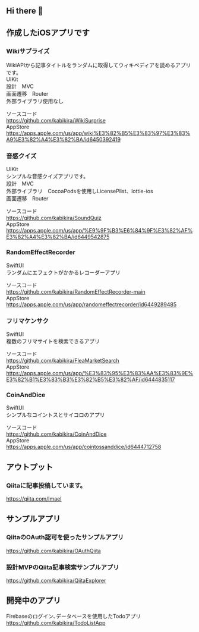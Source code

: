 ## Hi there 👋

## 作成したiOSアプリです
### Wikiサプライズ　
WikiAPIから記事タイトルをランダムに取得してウィキペディアを読めるアプリです。  
UIKit  
設計　MVC  
画面遷移　Router  
外部ライブラリ使用なし　  

ソースコード  
https://github.com/kabikira/WikiSurprise  
AppStore  
https://apps.apple.com/us/app/wiki%E3%82%B5%E3%83%97%E3%83%A9%E3%82%A4%E3%82%BA/id6450392419  

### 音感クイズ
UIKit  
シンプルな音感クイズアプリです。  
設計　MVC  
外部ライブラリ　CocoaPodsを使用しLicensePlist、lottie-ios  
画面遷移　Router　  

ソースコード  
https://github.com/kabikira/SoundQuiz  
AppStore  
https://apps.apple.com/us/app/%E9%9F%B3%E6%84%9F%E3%82%AF%E3%82%A4%E3%82%BA/id6449542875  

### RandomEffectRecorder
SwiftUI  
ランダムにエフェクトがかかるレコーダーアプリ  

ソースコード  
https://github.com/kabikira/RandomEffectRecorder-main  
AppStore    
https://apps.apple.com/us/app/randomeffectrecorder/id6449289485    

### フリマケンサク
SwiftUI  
複数のフリマサイトを検索できるアプリ  
 
ソースコード  
https://github.com/kabikira/FleaMarketSearch  
AppStore    
https://apps.apple.com/us/app/%E3%83%95%E3%83%AA%E3%83%9E%E3%82%B1%E3%83%B3%E3%82%B5%E3%82%AF/id6444835117  

### CoinAndDice  
SwiftUI  
シンプルなコイントスとサイコロのアプリ  

ソースコード  
https://github.com/kabikira/CoinAndDice  
AppStore  
https://apps.apple.com/us/app/cointossanddice/id6444712758  

## アウトプット
### Qiitaに記事投稿しています。
https://qiita.com/Imael  

## サンプルアプリ　　
### QiitaのOAuth認可を使ったサンプルアプリ  
https://github.com/kabikira/OAuthQiita  

### 設計MVPのQiita記事検索サンプルアプリ
https://github.com/kabikira/QiitaExplorer

## 開発中のアプリ 
Firebaseのログイン､データベースを使用したTodoアプリ  
https://github.com/kabikira/TodoListApp 






<!--
**kabikira/kabikira** is a ✨ _special_ ✨ repository because its `README.md` (this file) appears on your GitHub profile.

Here are some ideas to get you started:

- 🔭 I’m currently working on ...
- 🌱 I’m currently learning ...
- 👯 I’m looking to collaborate on ...
- 🤔 I’m looking for help with ...
- 💬 Ask me about ...
- 📫 How to reach me: ...
- 😄 Pronouns: ...
- ⚡ Fun fact: ...
-->
